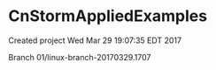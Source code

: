 # CnStormAppliedExamples

Created project Wed Mar 29 19:07:35 EDT 2017

Branch 01/linux-branch-20170329.1707

